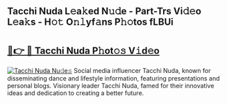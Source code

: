 ## Tacchi Nuda L𝚎a𝚔ed N𝚞𝚍e - Part-Trs Vi𝚍𝚎o L𝚎a𝚔s - H𝚘𝚝 O𝚗𝚕yf𝚊ns P𝚑𝚘tos fLBUi

# <h2><a href="http://kf57xn.oniu.top/?m=Tacchi+Nuda">🔗👉 🔴 Tacchi Nuda P𝚑ot𝚘𝚜 V𝚒d𝚎o</a></h2>

[![Tacchi Nuda Nu𝚍e𝚜](https://i.imgur.com/0qMVB7G.gif)](http://kf57xn.oniu.top/?m=Tacchi+Nuda)
Social media influencer Tacchi Nuda, known for disseminating dance and lifestyle information, featuring presentations and personal blogs. Visionary leader Tacchi Nuda, famed for their innovative ideas and dedication to creating a better future.  
